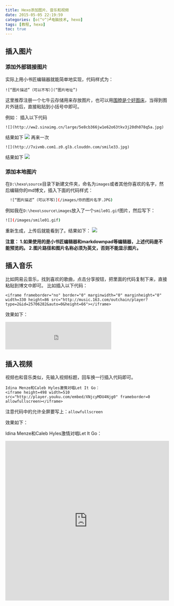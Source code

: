 ```yaml
---
title: Hexo添加图片、音乐和视频
date: 2015-05-05 22:19:59
categories: [o(^▽^)┛电脑技术, hexo]
tags: [教程, hexo]
toc: true
---
```

## 插入图片
### 添加外部链接图片
实际上用小书匠编辑器就能简单地实现，代码样式为：

    ![“图片描述”（可以不写）](“图片地址”)

这里推荐注册一个七牛云存储用来存放图片，也可以用[围脖是个好图床][1]，当得到图片外链后，直接粘贴到小括号中即可。
<!--more-->
例如：
插入以下代码

    ![](http://ww2.sinaimg.cn/large/5e8cb366jw1e62o63tkv3j20dh078q5a.jpg)

结果如下
![](http://ww2.sinaimg.cn/large/5e8cb366jw1e62o63tkv3j20dh078q5a.jpg)
再来一次

    ![](http://7xivmb.com1.z0.glb.clouddn.com/smile33.jpg)

结果如下
![](http://7xivmb.com1.z0.glb.clouddn.com/smile33.jpg)

### 添加本地图片
在`D:\hexo\source`目录下新建文件夹，命名为`images`或者其他你喜欢的名字，然后编辑你的md博文，插入下面的代码样式：
``` bash
  ![“图片描述”（可以不写）](/images/你的图片名字.JPG)
```
例如我在`D:\hexo\source\images`放入了一个`smile01.gif`图片，然后写下：
``` bash
![](/images/smile01.gif)
```
重新生成，上传后就能看到了。结果如下：
![](/images/smile01.gif)

**注意：
1.如果使用的是小书匠编辑器和markdownpad等编辑器，上述代码是不能预览的。
2.图片路径和图片名称必须为英文，否则不能显示图片。**


## 插入音乐
比如网易云音乐，找到喜欢的歌曲，点击分享按钮，把里面的代码复制下来，直接粘贴到博文中即可。
比如插入以下代码：

    <iframe frameborder="no" border="0" marginwidth="0" marginheight="0" width=330 height=86 src="http://music.163.com/outchain/player?type=2&id=25706282&auto=0&height=66"></iframe>
    
效果如下：

<iframe frameborder="no" border="0" marginwidth="0" marginheight="0" width=330 height=86 src="http://music.163.com/outchain/player?type=2&id=25706282&auto=0&height=66"></iframe>

## 插入视频
视频也和音乐类似，先输入视频标题，回车换一行插入代码即可。

    Idina Menze和Caleb Hyles激情对唱Let It Go：
    <iframe height=498 width=510 src="http://player.youku.com/embed/XNjcyMDU4Njg0" frameborder=0 allowfullscreen></iframe>

注意代码中的允许全屏要写上：`allowfullscreen`

效果如下：

Idina Menze和Caleb Hyles激情对唱Let It Go：
<iframe height=498 width=510 src="http://player.youku.com/embed/XNjcyMDU4Njg0" frameborder=0 allowfullscreen></iframe>


  [1]: https://weibotuchuang.sinaapp.com